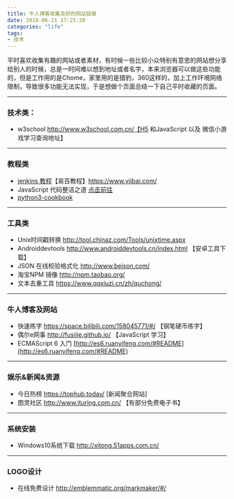 ```yaml
---
title: 牛人博客收集及好的网站链接
date: 2018-06-21 17:25:20
categories: "life"
tags:
- 技术
---
```


平时喜欢收集有趣的网站或者素材，有时候一些比较小众特别有意思的网站想分享给别人的时候，总是一时间难以想到地址或者名字，本来浏览器可以做这些功能的，但是工作用的是Chome，家里用的是猎豹，360这样的，加上工作环境网络限制，导致很多功能无法实现，于是想做个页面总结一下自己平时收藏的页面。

<!-- more -->

---

### 技术类：

- w3school  http://www.w3school.com.cn/【H5 和JavaScript 以及 微信小游戏学习查询地址】

---

### 教程类

- [jenkins 教程](https://www.yiibai.com/jenkins/ )【易百教程】https://www.yiibai.com/
- JavaScript 代码整洁之道  [点击前往](https://www.zcfy.cc/article/clean-code-javascript-readme-md-at-master-ryanmcdermott-clean-code-javascript-github-2273.html)
- [python3-cookbook](https://python3-cookbook.readthedocs.io/zh_CN/latest/index.html)

---

### 工具类 

- Unix时间戳转换    http://tool.chinaz.com/Tools/unixtime.aspx
- Androiddevtools http://www.androiddevtools.cn/index.html 【安卓工具下载】
- JSON 在线校验格式化 http://www.bejson.com/
- 淘宝NPM 镜像 http://npm.taobao.org/
- 文本去重工具 https://www.qqxiuzi.cn/zh/quchong/

---

### 牛人博客及网站

- 快速练字 https://space.bilibili.com/158045771/#/ 【钢笔硬币练字】
- 偶尔e网事 http://fusijie.github.io/  【JavaScript 学习】
- ECMAScript 6 入门 [http://es6.ruanyifeng.com/#README](http://es6.ruanyifeng.com/#README)

---

### 娱乐&新闻&资源

- 今日热榜 https://tophub.today/ [新闻聚合网站]
- 图灵社区 http://www.ituring.com.cn/ 【有部分免费电子书】

---

### 系统安装

- Windows10系统下载 http://xitong.51apps.com.cn/

------

### LOGO设计

- 在线免费设计 http://emblemmatic.org/markmaker/#/



